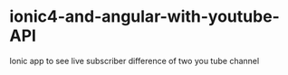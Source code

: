 # ionic4-and-angular-with-youtube-API
Ionic app to see live subscriber difference of two you tube channel  
